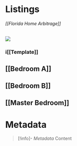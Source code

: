 # Listings
###### [[Florida Home Arbitrage]]

![](https://lh3.googleusercontent.com/pw/AIL4fc-ITByunbTMJkZYBFmCQPjQ254HkKn6ZF1WhLtNbUM9d8QiKC28QJ1tAccdojptxTGZeGSh0B-XvBP69kHUHdZQ2QkF38MvYT4EPjy1kSiEmYh3oNXy7IZua0YHiC7uHyza1SZA6773OZvqxKY7pqWmpQ=w1139-h858-s-no)
### ℹ️[[Template]]

## [[Bedroom A]]

## [[Bedroom B]]

## [[Master  Bedroom]]

# Metadata
> [!info]- *Metadata*
> Content